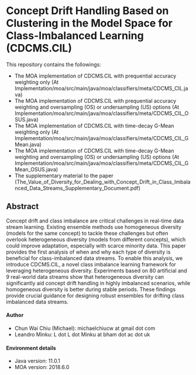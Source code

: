 # Concept Drift Handling Based on Clustering in the Model Space for Class-Imbalanced Learning (CDCMS.CIL)

This repository contains the followings:
 - The MOA implementation of CDCMS.CIL with prequential accuracy weighting only (At Implementation/moa/src/main/java/moa/classifiers/meta/CDCMS_CIL.java)
 - The MOA implementation of CDCMS.CIL with prequential accuracy weighting and oversampling (OS) or undersampling (US) options (At Implementation/moa/src/main/java/moa/classifiers/meta/CDCMS_CIL_OSUS.java)
 - The MOA implementation of CDCMS.CIL with time-decay G-Mean weighting only (At Implementation/moa/src/main/java/moa/classifiers/meta/CDCMS_CIL_GMean.java)
 - The MOA implementation of CDCMS.CIL with time-decay G-Mean weighting and oversampling (OS) or undersampling (US) options (At Implementation/moa/src/main/java/moa/classifiers/meta/CDCMS_CIL_GMean_OSUS.java)
 - The supplementary material to the paper (The_Value_of_Diversity_for_Dealing_with_Concept_Drift_in_Class_Imbalanced_Data_Streams_Supplementary_Document.pdf)

## Abstract
Concept drift and class imbalance are critical challenges in real-time data stream learning. Existing ensemble methods use homogeneous diversity (models for the same concept) to tackle these challenges but often overlook heterogeneous diversity (models from different concepts), which could improve adaptation, especially with scarce minority data. This paper provides the first analysis of when and why each type of diversity is beneficial for class-imbalanced data streams. To enable this analysis, we introduce CDCMS.CIL, a novel class imbalance learning framework for leveraging heterogeneous diversity. Experiments based on 80 artificial and 9 real-world data streams show that heterogeneous diversity can significantly aid concept drift handling in highly imbalanced scenarios, while homogeneous diversity is better during stable periods. These findings provide crucial guidance for designing robust ensembles for drifting class imbalanced data streams.

#### Author
 - Chun Wai Chiu (Michael): michaelchiucw at gmail dot com
 - Leandro Minku: L dot L dot Minku at bham dot ac dot uk

#### Environment details
 - Java version: 11.0.1
 - MOA version: 2018.6.0